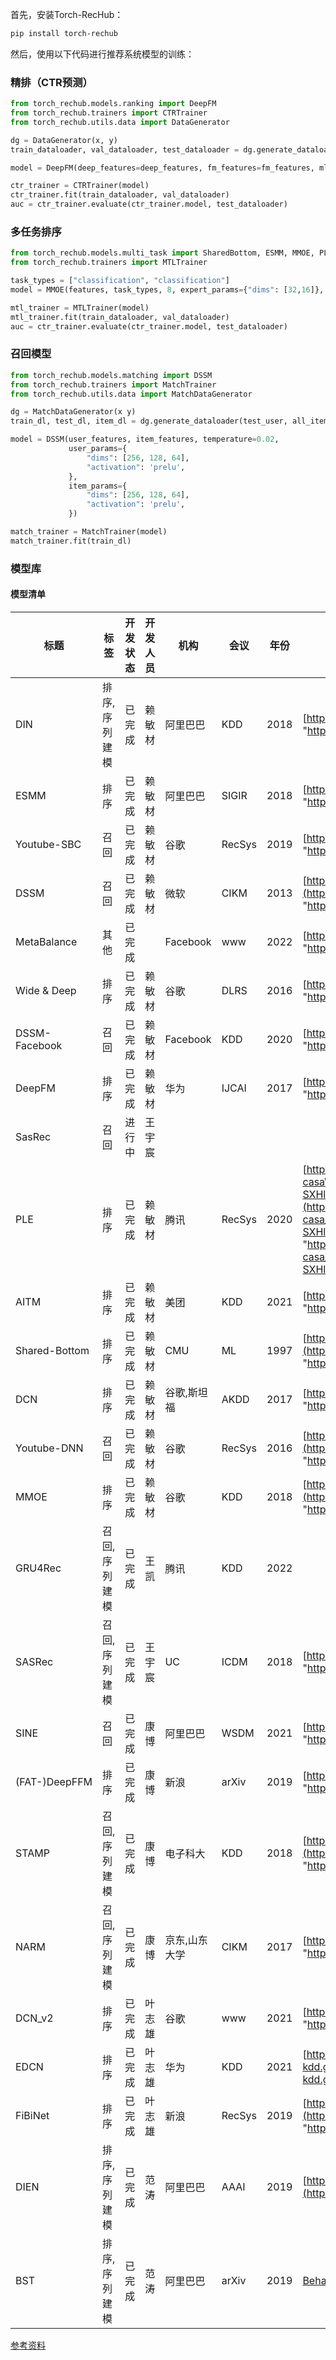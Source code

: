首先，安装Torch-RecHub：

```bash
pip install torch-rechub
```

然后，使用以下代码进行推荐系统模型的训练：

### 精排（CTR预测）

```python
from torch_rechub.models.ranking import DeepFM
from torch_rechub.trainers import CTRTrainer
from torch_rechub.utils.data import DataGenerator

dg = DataGenerator(x, y)
train_dataloader, val_dataloader, test_dataloader = dg.generate_dataloader(split_ratio=[0.7, 0.1], batch_size=256)

model = DeepFM(deep_features=deep_features, fm_features=fm_features, mlp_params={"dims": [256, 128], "dropout": 0.2, "activation": "relu"})

ctr_trainer = CTRTrainer(model)
ctr_trainer.fit(train_dataloader, val_dataloader)
auc = ctr_trainer.evaluate(ctr_trainer.model, test_dataloader)
```

### 多任务排序

```python
from torch_rechub.models.multi_task import SharedBottom, ESMM, MMOE, PLE, AITM
from torch_rechub.trainers import MTLTrainer

task_types = ["classification", "classification"] 
model = MMOE(features, task_types, 8, expert_params={"dims": [32,16]}, tower_params_list=[{"dims": [32, 16]}, {"dims": [32, 16]}])

mtl_trainer = MTLTrainer(model)
mtl_trainer.fit(train_dataloader, val_dataloader)
auc = ctr_trainer.evaluate(ctr_trainer.model, test_dataloader)
```

### 召回模型

```python
from torch_rechub.models.matching import DSSM
from torch_rechub.trainers import MatchTrainer
from torch_rechub.utils.data import MatchDataGenerator

dg = MatchDataGenerator(x y)
train_dl, test_dl, item_dl = dg.generate_dataloader(test_user, all_item, batch_size=256)

model = DSSM(user_features, item_features, temperature=0.02,
             user_params={
                 "dims": [256, 128, 64],
                 "activation": 'prelu',  
             },
             item_params={
                 "dims": [256, 128, 64],
                 "activation": 'prelu', 
             })

match_trainer = MatchTrainer(model)
match_trainer.fit(train_dl)

```

### 模型库

#### 模型清单

| 标题          | 标签          | 开发状态 | 开发人员 | 机构          | 会议   | 年份 | URL                                                                                                                                                                                                                                                                                                                                                                                                                                                                                                        | pdf                                                                                                                                                                                                                                                                                                                                                                               |
| ------------- | ------------- | -------- | -------- | ------------- | ------ | ---- | ---------------------------------------------------------------------------------------------------------------------------------------------------------------------------------------------------------------------------------------------------------------------------------------------------------------------------------------------------------------------------------------------------------------------------------------------------------------------------------------------------------- | --------------------------------------------------------------------------------------------------------------------------------------------------------------------------------------------------------------------------------------------------------------------------------------------------------------------------------------------------------------------------------- |
| DIN           | 排序,序列建模 | 已完成   | 赖敏材   | 阿里巴巴      | KDD    | 2018 | [https://arxiv.org/abs/1706.06978](https://arxiv.org/abs/1706.06978 "https://arxiv.org/abs/1706.06978")                                                                                                                                                                                                                                                                                                                                                                                                    | [1706.06978.pdf](../file/pdf/1706.06978_0xZD_K10S2.pdf "1706.06978.pdf")                                                                                                                                                                                                                                                                                                          |
| ESMM          | 排序          | 已完成   | 赖敏材   | 阿里巴巴      | SIGIR  | 2018 | [https://arxiv.org/abs/1804.07931](https://arxiv.org/abs/1804.07931 "https://arxiv.org/abs/1804.07931")                                                                                                                                                                                                                                                                                                                                                                                                    | [1804.07931.pdf](../file/pdf/1804.07931_ybf_jOAFRp.pdf "1804.07931.pdf")                                                                                                                                                                                                                                                                                                          |
| Youtube-SBC   | 召回          | 已完成   | 赖敏材   | 谷歌          | RecSys | 2019 | [https://research.google/pubs/pub48840/](https://research.google/pubs/pub48840/ "https://research.google/pubs/pub48840/")                                                                                                                                                                                                                                                                                                                                                                                  | [6c8a86c981a62b0126a11896b7f6ae0dae4c3566.pdf](../file/pdf/6c8a86c981a62b0126a11896b7f6ae0dae4c3566_1QYYhqJR8.pdf "6c8a86c981a62b0126a11896b7f6ae0dae4c3566.pdf")                                                                                                                                                                                                                 |
| DSSM          | 召回          | 已完成   | 赖敏材   | 微软          | CIKM   | 2013 | [https://posenhuang.github.io/papers/cikm2013\_DSSM\_fullversion.pdf](https://posenhuang.github.io/papers/cikm2013_DSSM_fullversion.pdf "https://posenhuang.github.io/papers/cikm2013_DSSM_fullversion.pdf")                                                                                                                                                                                                                                                                                               | [cikm2013\_DSSM\_fullversion.pdf](../file/pdf/cikm2013_DSSM_fullversion_c9ZSdM19XJ.pdf "cikm2013_DSSM_fullversion.pdf")                                                                                                                                                                                                                                                           |
| MetaBalance   | 其他          | 已完成   |          | Facebook      | www    | 2022 | [https://arxiv.org/pdf/2203.06801v1.pdf](https://arxiv.org/pdf/2203.06801v1.pdf "https://arxiv.org/pdf/2203.06801v1.pdf")                                                                                                                                                                                                                                                                                                                                                                                  | [2203.06801v1-3.pdf](../file/pdf/2203.06801v1-3_qUTY4TbvSL.pdf "2203.06801v1-3.pdf")                                                                                                                                                                                                                                                                                              |
| Wide & Deep   | 排序          | 已完成   | 赖敏材   | 谷歌          | DLRS   | 2016 | [https://arxiv.org/pdf/1606.07792.pdf](https://arxiv.org/pdf/1606.07792.pdf "https://arxiv.org/pdf/1606.07792.pdf")                                                                                                                                                                                                                                                                                                                                                                                        | [1606.07792.pdf](../file/pdf/1606.07792_l8JrVnuYXA.pdf "1606.07792.pdf")                                                                                                                                                                                                                                                                                                          |
| DSSM-Facebook | 召回          | 已完成   | 赖敏材   | Facebook      | KDD    | 2020 | [https://arxiv.org/abs/2006.11632](https://arxiv.org/abs/2006.11632 "https://arxiv.org/abs/2006.11632")                                                                                                                                                                                                                                                                                                                                                                                                    | [2006.11632.pdf](../file/pdf/2006.11632_qiN67CrHNs.pdf "2006.11632.pdf")                                                                                                                                                                                                                                                                                                          |
| DeepFM        | 排序          | 已完成   | 赖敏材   | 华为          | IJCAI  | 2017 | [https://arxiv.org/abs/1703.04247](https://arxiv.org/abs/1703.04247 "https://arxiv.org/abs/1703.04247")                                                                                                                                                                                                                                                                                                                                                                                                    | [1703.04247.pdf](../file/pdf/1703.04247_sFSyE7q3U1.pdf "1703.04247.pdf")                                                                                                                                                                                                                                                                                                          |
| SasRec        | 召回          | 进行中   | 王宇宸   |               |        |      |                                                                                                                                                                                                                                                                                                                                                                                                                                                                                                            |                                                                                                                                                                                                                                                                                                                                                                                   |
| PLE           | 排序          | 已完成   | 赖敏材   | 腾讯          | RecSys | 2020 | [https://dl.acm.org/doi/abs/10.1145/3383313.3412236?casa\_token=4g\_ErWbxWf8AAAAA%3APhbcdBa6b-SXHlpFtKh1Lybjtv48sYV2l1GsPeL43N5Lpih\_GwarAwV5hzxOYUVZoWd8dimltm4czmI](https://dl.acm.org/doi/abs/10.1145/3383313.3412236?casa_token=4g_ErWbxWf8AAAAA%3APhbcdBa6b-SXHlpFtKh1Lybjtv48sYV2l1GsPeL43N5Lpih_GwarAwV5hzxOYUVZoWd8dimltm4czmI "https://dl.acm.org/doi/abs/10.1145/3383313.3412236?casa_token=4g_ErWbxWf8AAAAA%3APhbcdBa6b-SXHlpFtKh1Lybjtv48sYV2l1GsPeL43N5Lpih_GwarAwV5hzxOYUVZoWd8dimltm4czmI") | [2020 (Tencent) (Recsys) \[PLE\] Progressive Layered Extraction (PLE) - A Novel Multi-Task Learning (MTL) Model for Personalized Recommendations.pdf](<../file/pdf/2020 (Tencent) (Recsys) \[PLE] Progressive Layered .pdf> "2020 (Tencent) (Recsys) \[PLE] Progressive Layered Extraction (PLE) - A Novel Multi-Task Learning (MTL) Model for Personalized Recommendations.pdf") |
| AITM          | 排序          | 已完成   | 赖敏材   | 美团          | KDD    | 2021 | [https://arxiv.org/abs/2105.08489](https://arxiv.org/abs/2105.08489 "https://arxiv.org/abs/2105.08489")                                                                                                                                                                                                                                                                                                                                                                                                    | [2105.08489-2.pdf](../file/pdf/2105.08489-2_XnVVGxN9GG.pdf "2105.08489-2.pdf")                                                                                                                                                                                                                                                                                                    |
| Shared-Bottom | 排序          | 已完成   | 赖敏材   | CMU           | ML     | 1997 | [https://link.springer.com/content/pdf/10.1023/A:1007379606734.pdf](https://link.springer.com/content/pdf/10.1023/A:1007379606734.pdf "https://link.springer.com/content/pdf/10.1023/A:1007379606734.pdf")                                                                                                                                                                                                                                                                                                 | [Caruana1997\_Article\_MultitaskLearning.pdf](../file/pdf/Caruana1997_Article_MultitaskLearning_ySprcjzJ6v.pdf "Caruana1997_Article_MultitaskLearning.pdf")                                                                                                                                                                                                                       |
| DCN           | 排序          | 已完成   | 赖敏材   | 谷歌,斯坦福   | AKDD   | 2017 | [https://arxiv.org/abs/1708.05123](https://arxiv.org/abs/1708.05123 "https://arxiv.org/abs/1708.05123")                                                                                                                                                                                                                                                                                                                                                                                                    | [1708.05123.pdf](../file/pdf/1708.05123_f3lKSqxIvw.pdf "1708.05123.pdf")                                                                                                                                                                                                                                                                                                          |
| Youtube-DNN   | 召回          | 已完成   | 赖敏材   | 谷歌          | RecSys | 2016 | [https://dl.acm.org/doi/10.1145/2959100.2959190](https://dl.acm.org/doi/10.1145/2959100.2959190 "https://dl.acm.org/doi/10.1145/2959100.2959190")                                                                                                                                                                                                                                                                                                                                                          | [2959100.2959190.pdf](../file/pdf/2959100.2959190_jRzTU81Xmq.pdf "2959100.2959190.pdf")                                                                                                                                                                                                                                                                                           |
| MMOE          | 排序          | 已完成   | 赖敏材   | 谷歌          | KDD    | 2018 | [https://dl.acm.org/doi/pdf/10.1145/3219819.3220007](https://dl.acm.org/doi/pdf/10.1145/3219819.3220007 "https://dl.acm.org/doi/pdf/10.1145/3219819.3220007")                                                                                                                                                                                                                                                                                                                                              | [3219819.3220007.pdf](../file/pdf/3219819.3220007_zvaZg_CZ6z.pdf "3219819.3220007.pdf")                                                                                                                                                                                                                                                                                           |
| GRU4Rec       | 召回,序列建模 | 已完成   | 王凯     | 腾讯          | KDD    | 2022 |                                                                                                                                                                                                                                                                                                                                                                                                                                                                                                            |                                                                                                                                                                                                                                                                                                                                                                                   |
| SASRec        | 召回,序列建模 | 已完成   | 王宇宸   | UC            | ICDM   | 2018 | [https://arxiv.org/pdf/1808.09781.pdf](https://arxiv.org/pdf/1808.09781.pdf "https://arxiv.org/pdf/1808.09781.pdf")                                                                                                                                                                                                                                                                                                                                                                                        | [1808.09781-3.pdf](../file/pdf/1808.09781-3_bmRm284Rxd.pdf "1808.09781-3.pdf")                                                                                                                                                                                                                                                                                                    |
| SINE          | 召回          | 已完成   | 康博     | 阿里巴巴      | WSDM   | 2021 | [https://arxiv.org/pdf/2102.09267.pdf](https://arxiv.org/pdf/2102.09267.pdf "https://arxiv.org/pdf/2102.09267.pdf")                                                                                                                                                                                                                                                                                                                                                                                        | [2102.09267.pdf](../file/pdf/2102.09267_cdwBFKPCrj.pdf "2102.09267.pdf")                                                                                                                                                                                                                                                                                                          |
| (FAT-)DeepFFM | 排序          | 已完成   | 康博     | 新浪          | arXiv  | 2019 | [https://arxiv.org/pdf/1905.06336.pdf](https://arxiv.org/pdf/1905.06336.pdf "https://arxiv.org/pdf/1905.06336.pdf")                                                                                                                                                                                                                                                                                                                                                                                        | [1905.06336.pdf](../file/pdf/1905.06336_2oH3RMtROA.pdf "1905.06336.pdf")                                                                                                                                                                                                                                                                                                          |
| STAMP         | 召回,序列建模 | 已完成   | 康博     | 电子科大      | KDD    | 2018 | [https://dl.acm.org/doi/10.1145/3219819.3219950](https://dl.acm.org/doi/10.1145/3219819.3219950 "https://dl.acm.org/doi/10.1145/3219819.3219950")                                                                                                                                                                                                                                                                                                                                                          | [3219819.3219950.pdf](../file/pdf/3219819.3219950_aTMFXHL3JB.pdf "3219819.3219950.pdf")                                                                                                                                                                                                                                                                                           |
| NARM          | 召回,序列建模 | 已完成   | 康博     | 京东,山东大学 | CIKM   | 2017 | [https://arxiv.org/pdf/1711.04725.pdf](https://arxiv.org/pdf/1711.04725.pdf "https://arxiv.org/pdf/1711.04725.pdf")                                                                                                                                                                                                                                                                                                                                                                                        | [1711.00165.pdf](../file/pdf/1711.00165_eosOSOmTfE.pdf "1711.00165.pdf")                                                                                                                                                                                                                                                                                                          |
| DCN\_v2       | 排序          | 已完成   | 叶志雄   | 谷歌          | www    | 2021 | [https://arxiv.org/abs/2008.13535](https://arxiv.org/abs/2008.13535 "https://arxiv.org/abs/2008.13535")                                                                                                                                                                                                                                                                                                                                                                                                    | [DCN V2 Improved Deep & Cross Network and Practical Lessons.pdf](<../file/pdf/DCN V2 Improved Deep & Cross Network and Practical.pdf> "DCN V2 Improved Deep & Cross Network and Practical Lessons.pdf")                                                                                                                                                                           |
| EDCN          | 排序          | 已完成   | 叶志雄   | 华为          | KDD    | 2021 | [https://dlp-kdd.github.io/assets/pdf/DLP-KDD\_2021\_paper\_12.pdf](https://dlp-kdd.github.io/assets/pdf/DLP-KDD_2021_paper_12.pdf "https://dlp-kdd.github.io/assets/pdf/DLP-KDD_2021_paper_12.pdf")                                                                                                                                                                                                                                                                                                       |                                                                                                                                                                                                                                                                                                                                                                                   |
| FiBiNet       | 排序          | 已完成   | 叶志雄   | 新浪          | RecSys | 2019 | [https://dl.acm.org/doi/abs/10.1145/3298689.3347043](https://dl.acm.org/doi/abs/10.1145/3298689.3347043 "https://dl.acm.org/doi/abs/10.1145/3298689.3347043")                                                                                                                                                                                                                                                                                                                                              |                                                                                                                                                                                                                                                                                                                                                                                   |
| DIEN          | 排序,序列建模 | 已完成   | 范涛     | 阿里巴巴      | AAAI   | 2019 | [https://ojs.aaai.org/index.php/AAAI/article/view/4545](https://ojs.aaai.org/index.php/AAAI/article/view/4545)                                                                                                                                                                                                                                                                                                                                                                                             | [4545-Article Text-7584-1-10-20190706.pdf](../file/pdf/4545-Article%20Text-7584-1-10-20190706.pdf "pdf")                                                                                                                                                                                                                                                                          |
| BST           | 排序,序列建模 | 已完成   | 范涛     | 阿里巴巴      | arXiv  | 2019 | [Behavior Sequence Transformer for E-commerce Recommendation in Alibaba](https://arxiv.org/abs/1905.06874v1)                                                                                                                                                                                                                                                                                                                                                                                               | [pdf](https://arxiv.org/pdf/1905.06874v1 "pdf")                                                                                                                                                                                                                                                                                                                                   |


[参考资料](参考资料/参考资料.md "参考资料")

